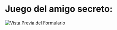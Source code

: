 # Juego del amigo secreto:

[![Vista Previa del Formulario](![image](https://github.com/user-attachments/assets/eff93ebb-5896-4640-8976-cbea09cc8503))](https://github.com/authmati)
